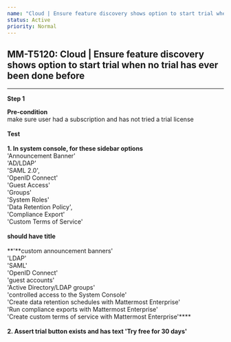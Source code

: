 ```yaml
---
name: "Cloud | Ensure feature discovery shows option to start trial when no trial has ever been done before"
status: Active
priority: Normal
---
```


## MM-T5120: Cloud | Ensure feature discovery shows option to start trial when no trial has ever been done before

---

**Step 1**

**Pre-condition**\
make sure user had a subscription and has not tried a trial license\
\
**Test**\
\
**1. In system console, for these sidebar options**\
'Announcement Banner'\
'AD/LDAP'\
'SAML 2.0',\
'OpenID Connect'\
'Guest Access'\
'Groups'\
'System Roles'\
'Data Retention Policy',\
'Compliance Export'\
'Custom Terms of Service'\
\
**should have title**\
\
**'**custom announcement banners'\
'LDAP'\
'SAML'\
'OpenID Connect'\
'guest accounts'\
'Active Directory/LDAP groups'\
'controlled access to the System Console'\
'Create data retention schedules with Mattermost Enterprise'\
'Run compliance exports with Mattermost Enterprise'\
'Create custom terms of service with Mattermost Enterprise'****\
\
**2. Assert trial button exists and has text 'Try free for 30 days'**
